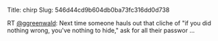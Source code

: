 Title: chirp
Slug: 546d44cd9b604db0ba73fc316dd0d738

RT <a href="http://twitter.com/ggreenwald">@ggreenwald</a>: Next time someone hauls out that cliche of "if you did nothing wrong, you've nothing to hide," ask for all their passwor ...
